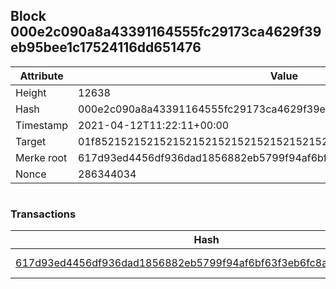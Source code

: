 ## Block 000e2c090a8a43391164555fc29173ca4629f39eb95bee1c17524116dd651476

Attribute | Value
--- | ---
Height | 12638
Hash | 000e2c090a8a43391164555fc29173ca4629f39eb95bee1c17524116dd651476
Timestamp | 2021-04-12T11:22:11+00:00
Target | 01f8521521521521521521521521521521521521521521521521521521521521
Merke root | 617d93ed4456df936dad1856882eb5799f94af6bf63f3eb6fc8a022ecaefaed4
Nonce | 286344034

```

```

### Transactions

Hash | Amount
--- | ---
[617d93ed4456df936dad1856882eb5799f94af6bf63f3eb6fc8a022ecaefaed4](617d93ed4456df936dad1856882eb5799f94af6bf63f3eb6fc8a022ecaefaed4.md) | 10.00000000 SKEPTI 
